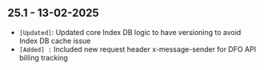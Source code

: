 ## 25.1 - 13-02-2025 ##

- `[Updated]`: Updated core Index DB logic to have versioning to avoid Index DB cache issue
- `[Added] :` Included new request header x-message-sender for DFO API billing tracking